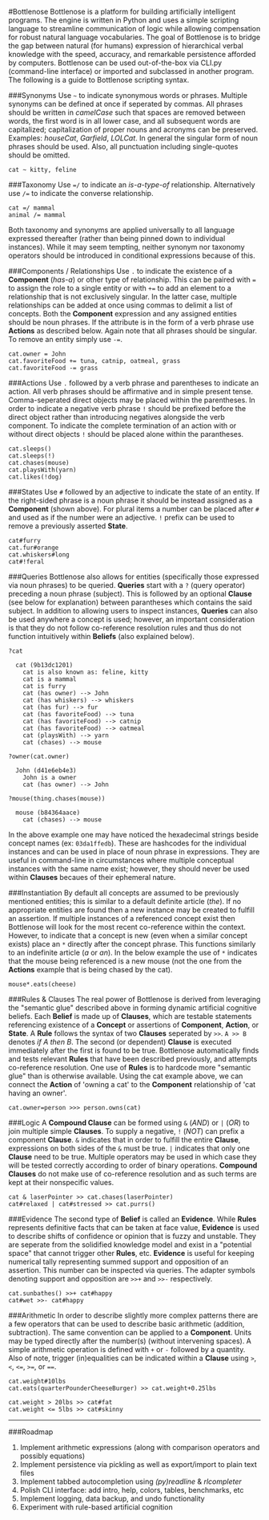 #Bottlenose
Bottlenose is a platform for building artificially intelligent programs. The engine is written in Python and uses a simple scripting language to streamline communication of logic while allowing compensation for robust natural language vocabularies. The goal of Bottlenose is to bridge the gap between natural (for humans) expression of hierarchical verbal knowledge with the speed, accuracy, and remarkable persistence afforded by computers. Bottlenose can be used out-of-the-box via CLI.py (command-line interface) or imported and subclassed in another program. The following is a guide to Bottlenose scripting syntax.

###Synonyms
Use `~` to indicate synonymous words or phrases. Multiple synonyms can be defined at once if seperated by commas. All phrases should be written in *camelCase* such that spaces are removed between words, the first word is in all lower case, and all subsequent words are capitalized; capitalization of proper nouns and acronyms can be preserved. Examples: *houseCat*, *Garfield*, *LOLCat*. In general the singular form of noun phrases should be used. Also, all punctuation including single-quotes should be omitted.
```
cat ~ kitty, feline
```

###Taxonomy
Use `=/` to indicate an *is-a-type-of* relationship. Alternatively use `/=` to indicate the converse relationship. 
```
cat =/ mammal
animal /= mammal
```

Both taxonomy and synonyms are applied universally to all language expressed thereafter (rather than being pinned down to individual instances). While it may seem tempting, neither synonym nor taxonomy operators should be introduced in conditional expressions because of this.

###Components / Relationships
Use `.` to indicate the existence of a **Component** (*has-a*) or other type of relationship. This can be paired with `=` to assign the role to a single entity or with `+=` to add an element to a relationship that is not exclusively singular. In the latter case, multiple relationships can be added at once using commas to delimit a list of concepts. Both the **Component** expression and any assigned entities should be noun phrases. If the attribute is in the form of a verb phrase use **Actions** as described below. Again note that all phrases should be singular. To remove an entity simply use `-=`.
```
cat.owner = John
cat.favoriteFood += tuna, catnip, oatmeal, grass
cat.favoriteFood -= grass
```

###Actions
Use `.` followed by a verb phrase and parentheses to indicate an action. All verb phrases should be affirmative and in simple present tense. Comma-seperated direct objects may be placed within the parentheses. In order to indicate a negative verb phrase `!` should be prefixed before the direct object rather than introducing negatives alongside the verb component. To indicate the complete termination of an action with or without direct objects `!` should be placed alone within the parantheses.
```
cat.sleeps()
cat.sleeps(!)
cat.chases(mouse)
cat.playsWith(yarn)
cat.likes(!dog)
```

###States
Use `#` followed by an adjective to indicate the state of an entity. If the right-sided phrase is a noun phrase it should be instead assigned as a **Component** (shown above). For plural items a number can be placed after `#` and used as if the number were an adjective. `!` prefix can be used to remove a previously asserted **State**.
```
cat#furry
cat.fur#orange
cat.whiskers#long
cat#!feral
```

###Queries
Bottlenose also allows for entities (specifically those expressed via noun phrases) to be queried. **Queries** start with a `?` (query operator) preceding a noun phrase (subject). This is followed by an optional **Clause** (see below for explanation) between parantheses which contains the said subject. In addition to allowing users to inspect instances, **Queries** can also be used anywhere a concept is used; however, an important consideration is that they do not follow co-reference resolution rules and thus do not function intuitively within **Beliefs** (also explained below).
```
?cat

  cat (9b13dc1201)
    cat is also known as: feline, kitty
    cat is a mammal
    cat is furry
    cat (has owner) --> John
    cat (has whiskers) --> whiskers
    cat (has fur) --> fur
    cat (has favoriteFood) --> tuna
    cat (has favoriteFood) --> catnip
    cat (has favoriteFood) --> oatmeal
    cat (playsWith) --> yarn
    cat (chases) --> mouse

?owner(cat.owner)

  John (d41e6eb4e3)
    John is a owner
    cat (has owner) --> John

?mouse(thing.chases(mouse))

  mouse (b84364aace)
    cat (chases) --> mouse

```

In the above example one may have noticed the hexadecimal strings beside concept names (ex: `03da1ffedb`). These are hashcodes for the individual instances and can be used in place of noun phrase in expressions. They are useful in command-line in circumstances where multiple conceptual instances with the same name exist; however, they should never be used within **Clauses** becaues of their ephemeral nature.

###Instantiation
By default all concepts are assumed to be previously mentioned entities; this is similar to a default definite article (*the*). If no appropriate entities are found then a new instance may be created to fulfill an assertion. If multiple instances of a referenced concept exist then Bottlenose will look for the most recent co-reference within the context. However, to indicate that a concept is new (even when a similar concept exists) place an `*` directly after the concept phrase. This functions similarly to an indefinite article (*a* or *an*). In the below example the use of `*` indicates that the mouse being referenced is a new mouse (not the one from the **Actions** example that is being chased by the cat).
```
mouse*.eats(cheese)
```

###Rules & Clauses
The real power of Bottlenose is derived from leveraging the "semantic glue" described above in forming dynamic artificial cognitive beliefs. Each **Belief** is made up of **Clauses**, which are testable statements referencing existence of a **Concept** or assertions of **Component**, **Action**, or **State**. A **Rule** follows the syntax of two **Clauses** seperated by `>>`. `A >> B` denotes *if A then B*. The second (or dependent) **Clause** is executed immediately after the first is found to be true. Bottlenose automatically finds and tests relevant **Rules** that have been described previously, and attempts co-reference resolution. One use of **Rules** is to hardcode more "semantic glue" than is otherwise available. Using the cat example above, we can connect the **Action** of 'owning a cat' to the **Component** relationship of 'cat having an owner'.
```
cat.owner=person >>> person.owns(cat)
```

###Logic
A **Compound Clause** can be formed using `&` (*AND*) or `|` (*OR*) to join multiple simple **Clauses**. To supply a negative, `!` (*NOT*) can prefix a component **Clause**. `&` indicates that in order to fulfill the entire **Clause**, expressions on both sides of the `&` must be true. `|` indicates that only one **Clause** need to be true. Multiple operators may be used in which case they will be tested correctly according to order of binary operations. **Compound Clauses** do not make use of co-reference resolution and as such terms are kept at their nonspecific values.
```
cat & laserPointer >> cat.chases(laserPointer)
cat#relaxed | cat#stressed >> cat.purrs()
```

###Evidence
The second type of **Belief** is called an **Evidence**. While **Rules** represents definitive facts that can be taken at face value, **Evidence** is used to describe shifts of confidence or opinion that is fuzzy and unstable. They are seperate from the solidified knowledge model and exist in a "potential space" that cannot trigger other **Rules**, etc. **Evidence** is useful for keeping numerical tally representing summed support and opposition of an assertion. This number can be inspected via queries. The adapter symbols denoting support and opposition are `>>+` and `>>-` respectively.
```
cat.sunbathes() >>+ cat#happy
cat#wet >>- cat#happy
```

###Arithmetic
In order to describe slightly more complex patterns there are a few operators that can be used to describe basic arithmetic (addition, subtraction). The same convention can be applied to a **Component**. Units may be typed directly after the number(s) (without intervening spaces). A simple arithmetic operation is defined with `+` or `-` followed by a quantity. Also of note, trigger (in)equalities can be indicated within a **Clause** using `>`, `<`, `<=`, `>=`, or `==`. 
```
cat.weight#10lbs
cat.eats(quarterPounderCheeseBurger) >> cat.weight+0.25lbs

cat.weight > 20lbs >> cat#fat
cat.weight <= 5lbs >> cat#skinny
```

---
###Roadmap

1. Implement arithmetic expressions (along with comparison operators and possibly equations)
2. Implement persistence via pickling as well as export/import to plain text files
3. Implement tabbed autocompletion using *(py)readline* & *rlcompleter*
4. Polish CLI interface: add intro, help, colors, tables, benchmarks, etc
5. Implement logging, data backup, and undo functionality
6. Experiment with rule-based artificial cognition